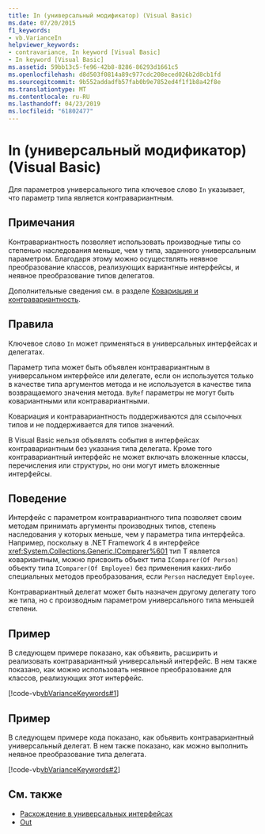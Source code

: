 ```yaml
---
title: In (универсальный модификатор) (Visual Basic)
ms.date: 07/20/2015
f1_keywords:
- vb.VarianceIn
helpviewer_keywords:
- contravariance, In keyword [Visual Basic]
- In keyword [Visual Basic]
ms.assetid: 59bb13c5-fe96-42b8-8286-86293d1661c5
ms.openlocfilehash: d8d503f0814a89c977cdc208eced026b2d8cb1fd
ms.sourcegitcommit: 9b552addadfb57fab0b9e7852ed4f1f1b8a42f8e
ms.translationtype: MT
ms.contentlocale: ru-RU
ms.lasthandoff: 04/23/2019
ms.locfileid: "61802477"
---
```

# <a name="in-generic-modifier-visual-basic"></a>In (универсальный модификатор) (Visual Basic)
Для параметров универсального типа ключевое слово `In` указывает, что параметр типа является контравариантным.  
  
## <a name="remarks"></a>Примечания  
 Контравариантность позволяет использовать производные типы со степенью наследования меньше, чем у типа, заданного универсальным параметром. Благодаря этому можно осуществлять неявное преобразование классов, реализующих вариантные интерфейсы, и неявное преобразование типов делегатов.  
  
 Дополнительные сведения см. в разделе [Ковариация и контравариантность](../../programming-guide/concepts/covariance-contravariance/index.md).  
  
## <a name="rules"></a>Правила  
 Ключевое слово `In` может применяться в универсальных интерфейсах и делегатах.  
  
 Параметр типа может быть объявлен контравариантным в универсальном интерфейсе или делегате, если он используется только в качестве типа аргументов метода и не используется в качестве типа возвращаемого значения метода. `ByRef` параметры не могут быть ковариантными или контравариантными.  
  
 Ковариация и контравариантность поддерживаются для ссылочных типов и не поддерживается для типов значений.  
  
 В Visual Basic нельзя объявлять события в интерфейсах контравариантным без указания типа делегата. Кроме того контравариантный интерфейс не может включать вложенные классы, перечисления или структуры, но они могут иметь вложенные интерфейсы.  
  
## <a name="behavior"></a>Поведение  
 Интерфейс с параметром контравариантного типа позволяет своим методам принимать аргументы производных типов, степень наследования у которых меньше, чем у параметра типа интерфейса. Например, поскольку в .NET Framework 4 в интерфейсе <xref:System.Collections.Generic.IComparer%601> тип T является ковариантным, можно присвоить объект типа `IComparer(Of Person)` объекту типа `IComparer(Of Employee)` без применения каких-либо специальных методов преобразования, если `Person` наследует `Employee`.  
  
 Контравариантный делегат может быть назначен другому делегату того же типа, но с производным параметром универсального типа меньшей степени.  
  
## <a name="example"></a>Пример  
 В следующем примере показано, как объявить, расширить и реализовать контравариантный универсальный интерфейс. В нем также показано, как можно использовать неявное преобразование для классов, реализующих этот интерфейс.  
  
 [!code-vb[vbVarianceKeywords#1](~/samples/snippets/visualbasic/VS_Snippets_VBCSharp/vbvariancekeywords/vb/module1.vb#1)]  
  
## <a name="example"></a>Пример  
 В следующем примере кода показано, как объявить контравариантный универсальный делегат. В нем также показано, как можно выполнить неявное преобразование типа делегата.  
  
 [!code-vb[vbVarianceKeywords#2](~/samples/snippets/visualbasic/VS_Snippets_VBCSharp/vbvariancekeywords/vb/module1.vb#2)]  
  
## <a name="see-also"></a>См. также

- [Расхождение в универсальных интерфейсах](../../programming-guide/concepts/covariance-contravariance/variance-in-generic-interfaces.md)
- [Out](../../../visual-basic/language-reference/modifiers/out-generic-modifier.md)

